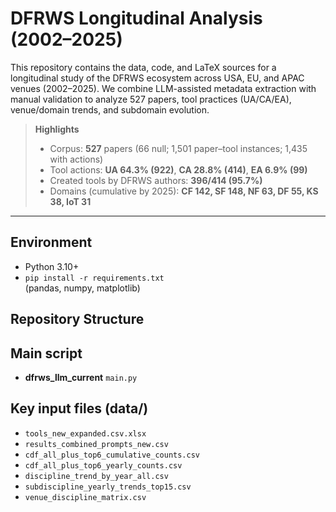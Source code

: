 # DFRWS Longitudinal Analysis (2002–2025)

This repository contains the data, code, and LaTeX sources for a longitudinal study of the DFRWS ecosystem across USA, EU, and APAC venues (2002–2025). We combine LLM-assisted metadata extraction with manual validation to analyze 527 papers, tool practices (UA/CA/EA), venue/domain trends, and subdomain evolution.

> **Highlights**
> - Corpus: **527** papers (66 null; 1,501 paper–tool instances; 1,435 with actions)
> - Tool actions: **UA 64.3% (922)**, **CA 28.8% (414)**, **EA 6.9% (99)**
> - Created tools by DFRWS authors: **396/414 (95.7%)**
> - Domains (cumulative by 2025): **CF 142, SF 148, NF 63, DF 55, KS 38, IoT 31**

---
## Environment
- Python 3.10+
- `pip install -r requirements.txt`  
  (pandas, numpy, matplotlib)
## Repository Structure

## Main script
- **dfrws_llm_current** `main.py`

## Key input files (data/) 
- `tools_new_expanded.csv.xlsx`
- `results_combined_prompts_new.csv`
- `cdf_all_plus_top6_cumulative_counts.csv`
- `cdf_all_plus_top6_yearly_counts.csv`
- `discipline_trend_by_year_all.csv`
- `subdiscipline_yearly_trends_top15.csv`
- `venue_discipline_matrix.csv`
